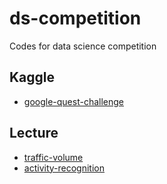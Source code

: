 # ds-competition

Codes for data science competition

## Kaggle

- [google-quest-challenge](https://github.com/nd-02110114/ds-competition/tree/master/google-quest-challenge)

## Lecture

- [traffic-volume](https://github.com/nd-02110114/ds-competition/tree/master/traffic-volume)
- [activity-recognition](https://github.com/nd-02110114/ds-competition/tree/master/activity-recognition)
